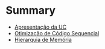 # Summary

- [Apresentação da UC](./chapter_1.md)
- [Otimização de Código Sequencial](./chapter_2.md)
- [Hierarquia de Memória](./chapter_3.md)
